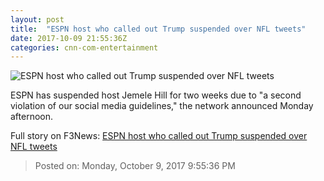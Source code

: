 ```yaml
---
layout: post
title:  "ESPN host who called out Trump suspended over NFL tweets"
date: 2017-10-09 21:55:36Z
categories: cnn-com-entertainment
---
```


![ESPN host who called out Trump suspended over NFL tweets](http://i2.cdn.turner.com/money/dam/assets/170913151124-jemele-hill-espn-780x439.jpg)

ESPN has suspended host Jemele Hill for two weeks due to "a second violation of our social media guidelines," the network announced Monday afternoon.


Full story on F3News: [ESPN host who called out Trump suspended over NFL tweets](http://www.f3nws.com/n/ezK2Y)

> Posted on: Monday, October 9, 2017 9:55:36 PM
